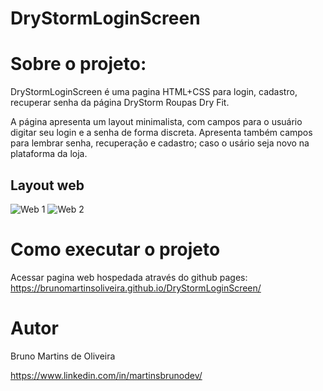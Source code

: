 # DryStormLoginScreen

# Sobre o projeto:

DryStormLoginScreen é uma pagina HTML+CSS para login, cadastro, recuperar senha da página DryStorm Roupas Dry Fit.

A página apresenta um layout minimalista, com campos para o usuário digitar seu login e a senha de forma discreta. Apresenta também campos para lembrar senha, recuperação e cadastro; caso o usário seja novo
na plataforma da loja.

## Layout web

![Web 1](https://raw.githubusercontent.com/brunomartinsoliveira/DryStormLandpage/refs/heads/main/img/modeloconceitual.jpg)
![Web 2](https://raw.githubusercontent.com/brunomartinsoliveira/DryStormLandpage/refs/heads/main/img/modeloconceitual2.jpg)

# Como executar o projeto

Acessar pagina web hospedada através do github pages:
https://brunomartinsoliveira.github.io/DryStormLoginScreen/

# Autor

Bruno Martins de Oliveira

https://www.linkedin.com/in/martinsbrunodev/
